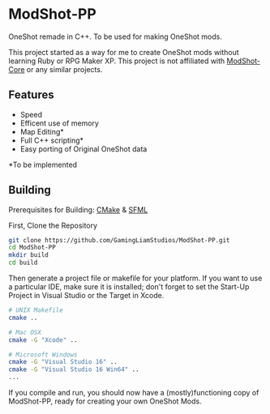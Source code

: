 # ModShot-PP
OneShot remade in C++. To be used for making OneShot mods.

This project started as a way for me to create OneShot mods without learning Ruby or RPG Maker XP. 
This project is not affiliated with [ModShot-Core](https://github.com/Astrabit-ST/ModShot-Core) or any similar projects.

## Features
* Speed
* Efficent use of memory
* Map Editing*
* Full C++ scripting*
* Easy porting of Original OneShot data

\*To be implemented

## Building
Prerequisites for Building: [CMake](https://cmake.org/download/) & [SFML](https://github.com/SFML/SFML/tree/2.5.1)

First, Clone the Repository
```bash
git clone https://github.com/GamingLiamStudios/ModShot-PP.git
cd ModShot-PP
mkdir build
cd build
```
Then generate a project file or makefile for your platform. If you want to use a particular IDE, make sure it is installed; don't forget to set the Start-Up Project in Visual Studio or the Target in Xcode.
```bash
# UNIX Makefile
cmake ..

# Mac OSX
cmake -G "Xcode" ..

# Microsoft Windows
cmake -G "Visual Studio 16" ..
cmake -G "Visual Studio 16 Win64" ..
...
```
If you compile and run, you should now have a (mostly)functioning copy of ModShot-PP, ready for creating your own OneShot Mods.

